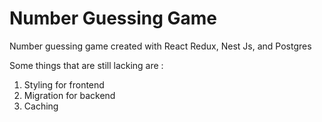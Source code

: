 # Number Guessing Game

Number guessing game created with React Redux, Nest Js, and Postgres

Some things that are still lacking are :
1. Styling for frontend
2. Migration for backend
3. Caching